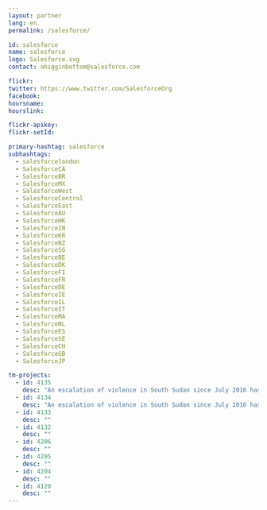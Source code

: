 ```yaml
---
layout: partner
lang: en
permalink: /salesforce/

id: salesforce
name: salesforce
logo: Salesforce.svg
contact: ahigginbottom@salesforce.com

flickr: 
twitter: https://www.twitter.com/SalesforceOrg
facebook:
hoursname:
hourslink:

flickr-apikey: 
flickr-setId: 

primary-hashtag: salesforce
subhashtags:
  - salesforcelondon
  - SalesforceCA
  - SalesforceBR
  - SalesforceMX
  - SalesforceWest
  - SalesforceCentral
  - SalesforceEast
  - SalesforceAU
  - SalesforceHK
  - SalesforceIN
  - SalesforceKR
  - SalesforceNZ
  - SalesforceSG
  - SalesforceBE
  - SalesforceDK
  - SalesforceFI
  - SalesforceFR
  - SalesforceDE
  - SalesforceIE
  - SalesforceIL
  - SalesforceIT
  - SalesforceMA
  - SalesforceNL
  - SalesforceES
  - SalesforceSE
  - SalesforceCH
  - SalesforceGB
  - SalesforceJP

tm-projects:
  - id: 4135
    desc: "An escalation of violence in South Sudan since July 2016 has lead to a large population movement into the north of neighboring Uganda. An estimated rate of between 2,000 and 3,000 displaced persons cross the border into Uganda each day. In a rapidly developing situation such as this, it is vital that accurate and up-to-date mapping information is available to allow the UNHCR and partners to respond to needs more effectively and efficiently."
  - id: 4134
    desc: "An escalation of violence in South Sudan since July 2016 has lead to a large population movement into the north of neighboring Uganda. An estimated rate of between 2,000 and 3,000 displaced persons cross the border into Uganda each day. In a rapidly developing situation such as this, it is vital that accurate and up-to-date mapping information is available to allow the UNHCR and partners to respond to needs more effectively and efficiently."
  - id: 4133
    desc: ""
  - id: 4132
    desc: ""
  - id: 4206
    desc: ""
  - id: 4205
    desc: ""
  - id: 4204
    desc: ""
  - id: 4120
    desc: ""
---
```

